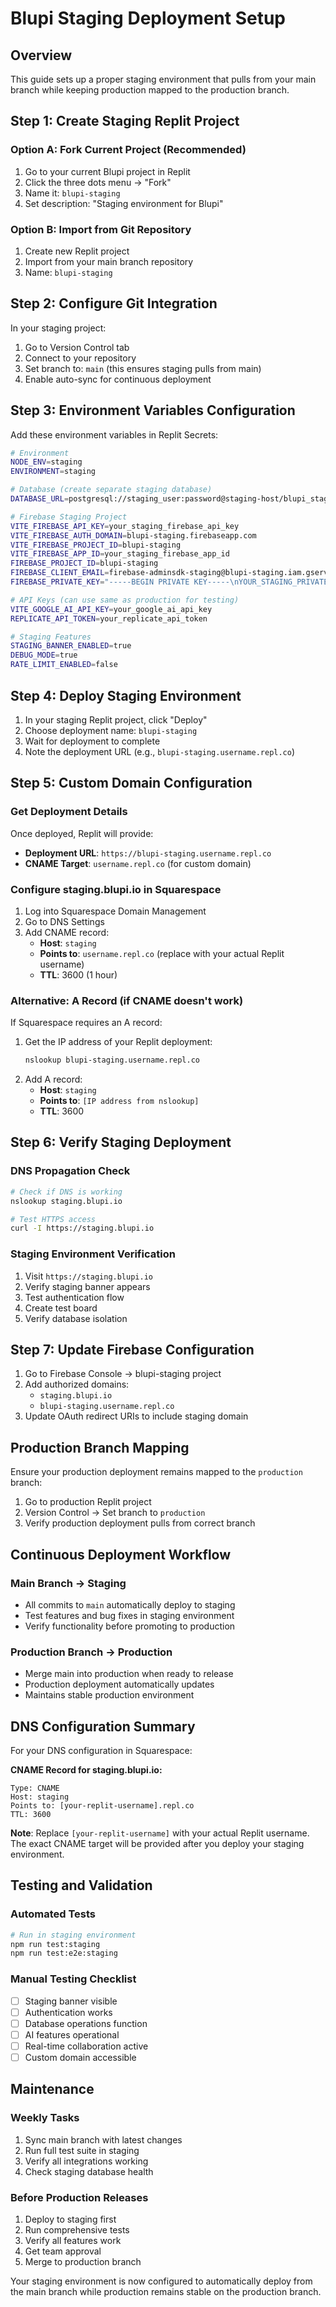 # Blupi Staging Deployment Setup

## Overview
This guide sets up a proper staging environment that pulls from your main branch while keeping production mapped to the production branch.

## Step 1: Create Staging Replit Project

### Option A: Fork Current Project (Recommended)
1. Go to your current Blupi project in Replit
2. Click the three dots menu → "Fork"
3. Name it: `blupi-staging`
4. Set description: "Staging environment for Blupi"

### Option B: Import from Git Repository
1. Create new Replit project
2. Import from your main branch repository
3. Name: `blupi-staging`

## Step 2: Configure Git Integration

In your staging project:
1. Go to Version Control tab
2. Connect to your repository
3. Set branch to: `main` (this ensures staging pulls from main)
4. Enable auto-sync for continuous deployment

## Step 3: Environment Variables Configuration

Add these environment variables in Replit Secrets:

```bash
# Environment
NODE_ENV=staging
ENVIRONMENT=staging

# Database (create separate staging database)
DATABASE_URL=postgresql://staging_user:password@staging-host/blupi_staging

# Firebase Staging Project
VITE_FIREBASE_API_KEY=your_staging_firebase_api_key
VITE_FIREBASE_AUTH_DOMAIN=blupi-staging.firebaseapp.com
VITE_FIREBASE_PROJECT_ID=blupi-staging
VITE_FIREBASE_APP_ID=your_staging_firebase_app_id
FIREBASE_PROJECT_ID=blupi-staging
FIREBASE_CLIENT_EMAIL=firebase-adminsdk-staging@blupi-staging.iam.gserviceaccount.com
FIREBASE_PRIVATE_KEY="-----BEGIN PRIVATE KEY-----\nYOUR_STAGING_PRIVATE_KEY\n-----END PRIVATE KEY-----"

# API Keys (can use same as production for testing)
VITE_GOOGLE_AI_API_KEY=your_google_ai_api_key
REPLICATE_API_TOKEN=your_replicate_api_token

# Staging Features
STAGING_BANNER_ENABLED=true
DEBUG_MODE=true
RATE_LIMIT_ENABLED=false
```

## Step 4: Deploy Staging Environment

1. In your staging Replit project, click "Deploy"
2. Choose deployment name: `blupi-staging`
3. Wait for deployment to complete
4. Note the deployment URL (e.g., `blupi-staging.username.repl.co`)

## Step 5: Custom Domain Configuration

### Get Deployment Details
Once deployed, Replit will provide:
- **Deployment URL**: `https://blupi-staging.username.repl.co`
- **CNAME Target**: `username.repl.co` (for custom domain)

### Configure staging.blupi.io in Squarespace
1. Log into Squarespace Domain Management
2. Go to DNS Settings
3. Add CNAME record:
   - **Host**: `staging`
   - **Points to**: `username.repl.co` (replace with your actual Replit username)
   - **TTL**: 3600 (1 hour)

### Alternative: A Record (if CNAME doesn't work)
If Squarespace requires an A record:
1. Get the IP address of your Replit deployment:
   ```bash
   nslookup blupi-staging.username.repl.co
   ```
2. Add A record:
   - **Host**: `staging`
   - **Points to**: `[IP address from nslookup]`
   - **TTL**: 3600

## Step 6: Verify Staging Deployment

### DNS Propagation Check
```bash
# Check if DNS is working
nslookup staging.blupi.io

# Test HTTPS access
curl -I https://staging.blupi.io
```

### Staging Environment Verification
1. Visit `https://staging.blupi.io`
2. Verify staging banner appears
3. Test authentication flow
4. Create test board
5. Verify database isolation

## Step 7: Update Firebase Configuration

1. Go to Firebase Console → blupi-staging project
2. Add authorized domains:
   - `staging.blupi.io`
   - `blupi-staging.username.repl.co`
3. Update OAuth redirect URIs to include staging domain

## Production Branch Mapping

Ensure your production deployment remains mapped to the `production` branch:

1. Go to production Replit project
2. Version Control → Set branch to `production`
3. Verify production deployment pulls from correct branch

## Continuous Deployment Workflow

### Main Branch → Staging
- All commits to `main` automatically deploy to staging
- Test features and bug fixes in staging environment
- Verify functionality before promoting to production

### Production Branch → Production  
- Merge main into production when ready to release
- Production deployment automatically updates
- Maintains stable production environment

## DNS Configuration Summary

For your DNS configuration in Squarespace:

**CNAME Record for staging.blupi.io:**
```
Type: CNAME
Host: staging
Points to: [your-replit-username].repl.co
TTL: 3600
```

**Note**: Replace `[your-replit-username]` with your actual Replit username. The exact CNAME target will be provided after you deploy your staging environment.

## Testing and Validation

### Automated Tests
```bash
# Run in staging environment
npm run test:staging
npm run test:e2e:staging
```

### Manual Testing Checklist
- [ ] Staging banner visible
- [ ] Authentication works
- [ ] Database operations function
- [ ] AI features operational
- [ ] Real-time collaboration active
- [ ] Custom domain accessible

## Maintenance

### Weekly Tasks
1. Sync main branch with latest changes
2. Run full test suite in staging
3. Verify all integrations working
4. Check staging database health

### Before Production Releases
1. Deploy to staging first
2. Run comprehensive tests
3. Verify all features work
4. Get team approval
5. Merge to production branch

Your staging environment is now configured to automatically deploy from the main branch while production remains stable on the production branch.
